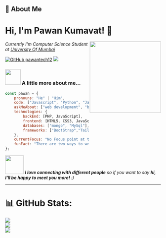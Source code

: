 ## 🚀 About Me

# Hi, I'm Pawan Kumavat! 👋
<img align='right' src="https://media.giphy.com/media/ieyl9zmCjO4b4t6qoY/giphy.gif" width="230">
<p><em>Currently I'm Computer Science Student at <a href="https://mu.ac.in/">University Of Mumbai</a></em></p>

[![GitHub pawantech12](https://img.shields.io/github/followers/pawantech12?label=follow&style=social)](https://github.com/pawantech12)
[![](https://visitcount.itsvg.in/api?id=pawantech12&icon=0&color=0)](https://visitcount.itsvg.in)


### <img src="https://media.giphy.com/media/VgCDAzcKvsR6OM0uWg/giphy.gif" width="50"> A little more about me...  

```javascript
const pawan = {
    pronouns: "He" | "Him",
    code: ["Javascript", "Python", "Java", "PHP"],
    askMeAbout: ["web development", "backend", "database", "javascript"],
    technologies: {
        backEnd: [PHP, JavaScript],
        frontend: [HTML5, CSS3, JavaScript],
        databases: ["mongo", "MySql"],
        frameworks: ["BootStrap","Tailwind","jQuery"]
    },
    currentFocus: "No Focus point at this time",
    funFact: "There are two ways to write error-free programs; only the third one works"
};
```

<img src="https://media.giphy.com/media/LnQjpWaON8nhr21vNW/giphy.gif" width="60"> <em><b>I love connecting with different people</b> so if you want to say <b>hi, I'll be happy to meet you more!</b> :)</em>

---

# 📊 GitHub Stats:
![](https://github-readme-stats.vercel.app/api?username=pawantech12&theme=dark&hide_border=false&include_all_commits=false&count_private=false)<br/>
![](https://github-readme-streak-stats.herokuapp.com/?user=pawantech12&theme=dark&hide_border=false)<br/>
![](https://github-readme-stats.vercel.app/api/top-langs/?username=pawantech12&theme=dark&hide_border=false&include_all_commits=false&count_private=false&layout=compact)
